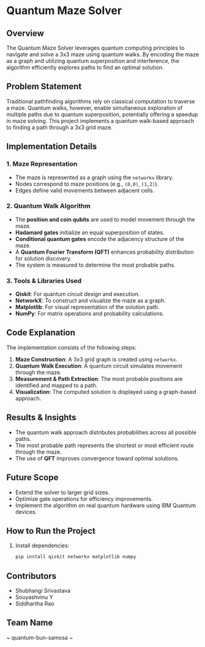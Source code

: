# Quantum Maze Solver

## Overview
The Quantum Maze Solver leverages quantum computing principles to navigate and solve a 3x3 maze using quantum walks. By encoding the maze as a graph and utilizing quantum superposition and interference, the algorithm efficiently explores paths to find an optimal solution.

## Problem Statement
Traditional pathfinding algorithms rely on classical computation to traverse a maze. Quantum walks, however, enable simultaneous exploration of multiple paths due to quantum superposition, potentially offering a speedup in maze solving. This project implements a quantum walk-based approach to finding a path through a 3x3 grid maze.

## Implementation Details

### 1. Maze Representation
- The maze is represented as a graph using the `networkx` library.
- Nodes correspond to maze positions (e.g., `(0,0)`, `(1,2)`).
- Edges define valid movements between adjacent cells.

### 2. Quantum Walk Algorithm
- The **position and coin qubits** are used to model movement through the maze.
- **Hadamard gates** initialize an equal superposition of states.
- **Conditional quantum gates** encode the adjacency structure of the maze.
- A **Quantum Fourier Transform (QFT)** enhances probability distribution for solution discovery.
- The system is measured to determine the most probable paths.

### 3. Tools & Libraries Used
- **Qiskit**: For quantum circuit design and execution.
- **NetworkX**: To construct and visualize the maze as a graph.
- **Matplotlib**: For visual representation of the solution path.
- **NumPy**: For matrix operations and probability calculations.

## Code Explanation
The implementation consists of the following steps:
1. **Maze Construction**: A 3x3 grid graph is created using `networkx`.
2. **Quantum Walk Execution**: A quantum circuit simulates movement through the maze.
3. **Measurement & Path Extraction**: The most probable positions are identified and mapped to a path.
4. **Visualization**: The computed solution is displayed using a graph-based approach.

## Results & Insights
- The quantum walk approach distributes probabilities across all possible paths.
- The most probable path represents the shortest or most efficient route through the maze.
- The use of **QFT** improves convergence toward optimal solutions.

## Future Scope
- Extend the solver to larger grid sizes.
- Optimize gate operations for efficiency improvements.
- Implement the algorithm on real quantum hardware using IBM Quantum devices.

## How to Run the Project
1. Install dependencies:
   ```bash
   pip install qiskit networkx matplotlib numpy

## Contributors
- Shubhangi Srivastava
- Souyashvinu Y
- Siddhartha Rao

## Team Name
~ quantum-bun-samosa ~ 